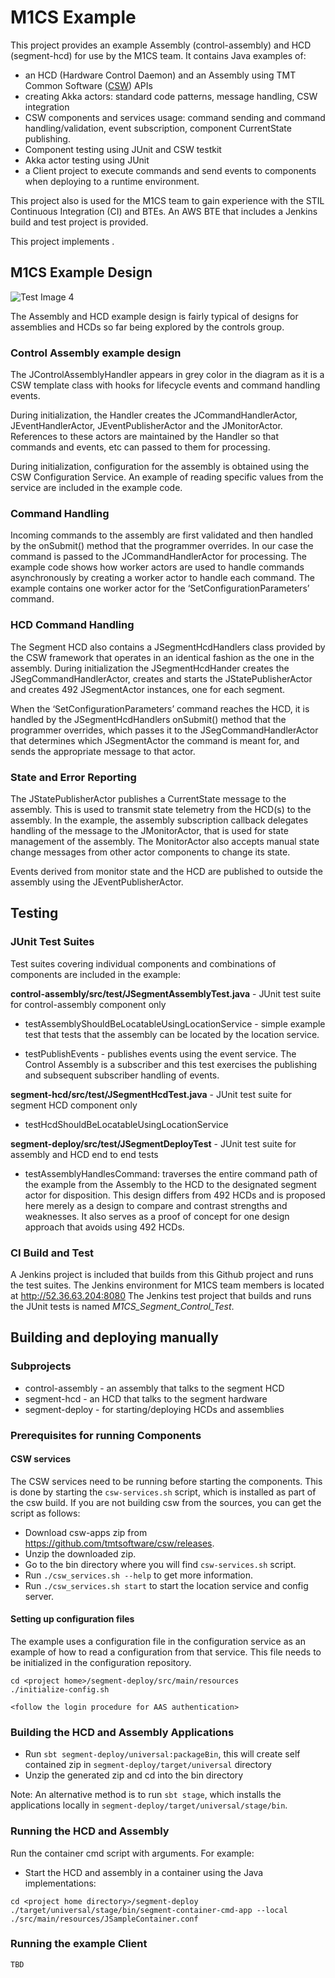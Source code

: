 # M1CS Example

This project provides an example Assembly (control-assembly) and HCD (segment-hcd) for use by the 
M1CS team.  It contains Java examples of:
* an HCD (Hardware Control Daemon) and an Assembly using 
  TMT Common Software ([CSW](https://github.com/tmtsoftware/csw)) APIs
* creating Akka actors: standard code patterns, message handling, CSW integration
* CSW components and services usage: command sending and command handling/validation, event subscription, 
component CurrentState publishing.
* Component testing using JUnit and CSW testkit
* Akka actor testing using JUnit
* a Client project to execute commands and send events to components when deploying to a runtime environment.

This project also is used for the M1CS team to gain experience with the STIL Continuous Integration (CI) and BTEs.
An AWS BTE that includes a Jenkins build and test project is provided.  

This project implements . 

## M1CS Example Design

![Test Image 4](https://github.com/tmtsoftware/m1cs-segment-control/blob/master/M1CS%20example.jpg)

The Assembly and HCD example design is fairly typical of designs for assemblies and HCDs so far being explored by the controls group.

### Control Assembly example design
The JControlAssemblyHandler appears in grey color in the diagram as it is a CSW template class with hooks for lifecycle events and command handling events.  

During initialization, the Handler creates the JCommandHandlerActor, JEventHandlerActor, JEventPublisherActor and the JMonitorActor.  References to these actors are maintained by the Handler so that commands and events, etc can passed to them for processing.

During initialization, configuration for the assembly is obtained using the CSW Configuration Service.  An example of reading specific values from the service are included in the example code.

### Command Handling
Incoming commands to the assembly are first validated and then handled by the onSubmit() method that the programmer overrides.  In our case the command is passed to the JCommandHandlerActor for processing.  The example code shows how worker actors are used to handle commands asynchronously by creating a worker actor to handle each command.  The example contains one worker actor for the ‘SetConfigurationParameters’ command.

### HCD Command Handling
The Segment HCD also contains a JSegmentHcdHandlers class provided by the CSW framework that operates in an identical fashion as the one in the assembly.  During initialization the JSegmentHcdHander creates the JSegCommandHandlerActor, creates and starts the JStatePublisherActor and creates 492 JSegmentActor instances, one for each segment.

When the ‘SetConfigurationParameters’ command reaches the HCD, it is handled by the JSegmentHcdHandlers onSubmit() method that the programmer overrides, which passes it to the JSegCommandHandlerActor  that determines which JSegmentActor the command is meant for, and sends the appropriate message to that actor.

### State and Error Reporting
The JStatePublisherActor publishes a CurrentState message to the assembly.  This is used to transmit state telemetry from the HCD(s)
to the assembly.  In the example, the assembly subscription callback delegates handling of the message to the JMonitorActor, that is used for state management of the assembly.  The MonitorActor also accepts manual state change messages from 
other actor components to change its state.  

Events derived from monitor state and the HCD are published to outside the assembly using the JEventPublisherActor. 

## Testing
### JUnit Test Suites
Test suites covering individual components and combinations of components are included in the example:

**control-assembly/src/test/JSegmentAssemblyTest.java** - JUnit test suite for control-assembly component only

* testAssemblyShouldBeLocatableUsingLocationService - simple example test that tests that the assembly can be located by the location service.
	
* testPublishEvents - publishes events using the event service.  The Control Assembly is a subscriber and this test exercises the publishing and subsequent subscriber handling of events.

**segment-hcd/src/test/JSegmentHcdTest.java** - JUnit test suite for segment HCD component only
* testHcdShouldBeLocatableUsingLocationService

**segment-deploy/src/test/JSegmentDeployTest** - JUnit test suite for assembly and HCD end to end tests
	
* testAssemblyHandlesCommand: traverses the entire command path of the example from the Assembly to the HCD to the designated segment actor for disposition.  This design differs from 492 HCDs and is proposed here merely as a design to compare and contrast strengths and weaknesses. It also serves as a proof of concept for one design approach that avoids using 492 HCDs.


### CI Build and Test 

A Jenkins project is included that builds from this Github project and runs the test suites. The Jenkins environment for M1CS team members is located at http://52.36.63.204:8080
The Jenkins test project that builds and runs the JUnit tests is named *M1CS_Segment_Control_Test*.

## Building and deploying manually
### Subprojects

* control-assembly - an assembly that talks to the segment HCD
* segment-hcd - an HCD that talks to the segment hardware
* segment-deploy - for starting/deploying HCDs and assemblies

### Prerequisites for running Components

#### CSW services
The CSW services need to be running before starting the components. 
This is done by starting the `csw-services.sh` script, which is installed as part of the csw build.
If you are not building csw from the sources, you can get the script as follows:

 - Download csw-apps zip from https://github.com/tmtsoftware/csw/releases.
 - Unzip the downloaded zip.
 - Go to the bin directory where you will find `csw-services.sh` script.
 - Run `./csw_services.sh --help` to get more information.
 - Run `./csw_services.sh start` to start the location service and config server.

#### Setting up configuration files
The example uses a configuration file in the configuration service as an example of how to read a configuration from that service.
This file needs to be initialized in the configuration repository.

```
cd <project home>/segment-deploy/src/main/resources
./initialize-config.sh

<follow the login procedure for AAS authentication>
```

### Building the HCD and Assembly Applications

 - Run `sbt segment-deploy/universal:packageBin`, this will create self contained zip in `segment-deploy/target/universal` directory
 - Unzip the generated zip and cd into the bin directory

Note: An alternative method is to run `sbt stage`, which installs the applications locally in `segment-deploy/target/universal/stage/bin`.

### Running the HCD and Assembly

Run the container cmd script with arguments. For example:


* Start the HCD and assembly in a container using the Java implementations:

```
cd <project home directory>/segment-deploy
./target/universal/stage/bin/segment-container-cmd-app --local ./src/main/resources/JSampleContainer.conf
```

### Running the example Client
```
TBD
```


